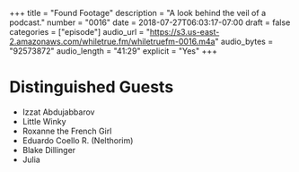 +++
title = "Found Footage"
description = "A look behind the veil of a podcast."
number = "0016"
date = 2018-07-27T06:03:17-07:00
draft = false
categories = ["episode"]
audio_url = "https://s3.us-east-2.amazonaws.com/whiletrue.fm/whiletruefm-0016.m4a"
audio_bytes = "92573872"
audio_length = "41:29"
explicit = "Yes"
+++

# Distinguished Guests
* Izzat Abdujabbarov
* Little Winky
* Roxanne the French Girl
* Eduardo Coello R. (Nelthorim)
* Blake Dillinger
* Julia
